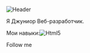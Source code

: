 ![Header](https://github.com/MMII0220/Summary/blob/main/assets/name.jpg)

Я Джуниор Веб-разработчик. 

Мои навыки:![Html5](https://img.shields.io/badge/-Html5-df6e08)

Follow me

